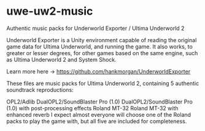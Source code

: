 # uwe-uw2-music
Authentic music packs for Underworld Exporter / Ultima Underworld 2

Underworld Exporter is a Unity environment capable of reading the original game data for Ultima Underworld, and running the game. It also works, to greater or lesser degrees, for other games based on the same engine, such as Ultima Underworld 2 and System Shock.

Learn more here -> https://github.com/hankmorgan/UnderworldExporter

These files are music packs for Ultima Underworld 2, containing 5 authentic soundtrack reproductions:

OPL2/Adlib
DualOPL2/SoundBlaster Pro (1.0)
DualOPL2/SoundBlaster Pro (1.0) with post-processing effects
Roland MT-32
Roland MT-32 with enhanced reverb
I expect almost everyone will choose one of the Roland packs to play the game with, but all five are included for completeness.
